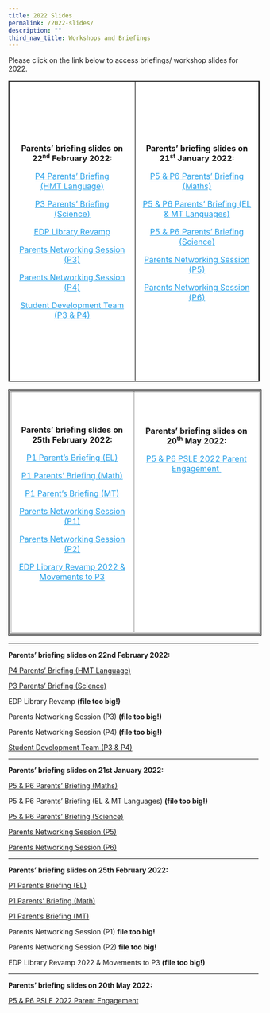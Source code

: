 ```yaml
---
title: 2022 Slides
permalink: /2022-slides/
description: ""
third_nav_title: Workshops and Briefings
---
```

Please click on the link below to access briefings/ workshop slides for 2022.



<table border="1" style="box-sizing: inherit; border-collapse: collapse; border-spacing: 0px; max-width: 100%; width: 665.263px; border-color: rgb(0, 0, 0); height: 604px;"><tbody style="box-sizing: inherit;"><tr style="box-sizing: inherit; background: rgb(255, 255, 255); height: 120px;"><td style="box-sizing: inherit; padding: 5px 10px; width: 332.125px; text-align: center; height: 604px;"><p style="box-sizing: inherit; font-size: 1em;"><strong style="box-sizing: inherit; font-weight: bold;">Parents’ briefing slides on 22<sup style="box-sizing: inherit; font-size: 12px; line-height: 0; position: relative; vertical-align: baseline; top: -0.5em;">nd</sup><span>&nbsp;</span>February 2022:</strong></p><p style="box-sizing: inherit; font-size: 1em;"><a href="https://endeavourpri.moe.edu.sg/wp-content/uploads/2022/02/2022_P4-parents-briefing_HMT.pdf" target="_blank" rel="noopener noreferrer" style="box-sizing: inherit; background-color: transparent; transition: all 0.25s ease-in-out 0s; text-decoration: underline; color: rgb(37, 160, 232);">P4 Parents’ Briefing<br style="box-sizing: inherit;">(HMT Language)</a></p><p style="box-sizing: inherit; font-size: 1em;"><a href="https://endeavourpri.moe.edu.sg/wp-content/uploads/2022/02/Briefing-for-Parents_P3-Science.pdf" target="_blank" rel="noopener noreferrer" style="box-sizing: inherit; background-color: transparent; transition: all 0.25s ease-in-out 0s; text-decoration: underline; color: rgb(37, 160, 232);">P3 Parents’ Briefing<br style="box-sizing: inherit;">(Science)</a></p><p style="box-sizing: inherit; font-size: 1em;"><a href="https://endeavourpri.moe.edu.sg/wp-content/uploads/2022/02/EDP-Library-Revamp-2022_for-Parents-Briefing.pdf" target="_blank" rel="noopener noreferrer" style="box-sizing: inherit; background-color: transparent; transition: all 0.25s ease-in-out 0s; text-decoration: underline; color: rgb(37, 160, 232);">EDP Library Revamp</a></p><p style="box-sizing: inherit; font-size: 1em;"><a href="https://endeavourpri.moe.edu.sg/wp-content/uploads/2022/02/Parents-Networking-Session-P3-2022_Updated.pdf" target="_blank" rel="noopener noreferrer" style="box-sizing: inherit; background-color: transparent; transition: all 0.25s ease-in-out 0s; text-decoration: underline; color: rgb(37, 160, 232);">Parents Networking Session (P3)</a></p><p style="box-sizing: inherit; font-size: 1em;"><a href="https://endeavourpri.moe.edu.sg/wp-content/uploads/2022/02/Parents-Networking-Session-P4-2022_Updated.pdf" target="_blank" rel="noopener noreferrer" style="box-sizing: inherit; background-color: transparent; transition: all 0.25s ease-in-out 0s; text-decoration: underline; color: rgb(37, 160, 232);">Parents Networking Session (P4)</a></p><p style="box-sizing: inherit; font-size: 1em;"><a href="https://endeavourpri.moe.edu.sg/wp-content/uploads/2022/02/Student-Development-Team-P3P4.pdf" target="_blank" rel="noopener noreferrer" style="box-sizing: inherit; background-color: transparent; transition: all 0.25s ease-in-out 0s; text-decoration: underline; color: rgb(37, 160, 232);">Student Development Team (P3 &amp; P4)</a></p></td><td style="box-sizing: inherit; padding: 5px 10px; width: 332.138px; text-align: center; height: 604px;"><p style="box-sizing: inherit; font-size: 1em;"><strong style="box-sizing: inherit; font-weight: bold;">Parents’ briefing slides on 21<sup style="box-sizing: inherit; font-size: 12px; line-height: 0; position: relative; vertical-align: baseline; top: -0.5em;">st</sup><span>&nbsp;</span>January 2022:</strong></p><p class="p1" style="box-sizing: inherit; font-size: 1em;"><a href="https://endeavourpri.moe.edu.sg/wp-content/uploads/2022/01/EDP-2022-P5-P6-Parents-Briefing-Maths.pdf" target="_blank" rel="noopener noreferrer" style="box-sizing: inherit; background-color: transparent; transition: all 0.25s ease-in-out 0s; text-decoration: underline; color: rgb(37, 160, 232);">P5 &amp; P6 Parents’ Briefing (Maths)</a></p><p style="box-sizing: inherit; font-size: 1em;"><a href="https://endeavourpri.moe.edu.sg/wp-content/uploads/2022/02/P5-P6-Slides-for-Parents-_-EL-MT-Languages_Updated.pdf" target="_blank" rel="noopener noreferrer" style="box-sizing: inherit; background-color: transparent; transition: all 0.25s ease-in-out 0s; text-decoration: underline; color: rgb(37, 160, 232);">P5 &amp; P6 Parents’ Briefing (EL &amp; MT Languages)</a></p><p style="box-sizing: inherit; font-size: 1em;"><a href="https://endeavourpri.moe.edu.sg/wp-content/uploads/2022/01/P5-and-6-Parents-briefing-Science.pdf" target="_blank" rel="noopener noreferrer" style="box-sizing: inherit; background-color: transparent; transition: all 0.25s ease-in-out 0s; text-decoration: underline; color: rgb(37, 160, 232);">P5 &amp; P6 Parents’ Briefing (Science)</a></p><p style="box-sizing: inherit; font-size: 1em;"><a href="https://endeavourpri.moe.edu.sg/wp-content/uploads/2022/01/Parents-Networking-Session-P5-21-Jan-2022.pdf" target="_blank" rel="noopener noreferrer" style="box-sizing: inherit; background-color: transparent; transition: all 0.25s ease-in-out 0s; text-decoration: underline; color: rgb(37, 160, 232);">Parents Networking Session (P5)</a></p><p style="box-sizing: inherit; font-size: 1em;"><a href="https://endeavourpri.moe.edu.sg/wp-content/uploads/2022/01/Parents-Networking-Session-P6-21-Jan2022.pdf" target="_blank" rel="noopener noreferrer" style="box-sizing: inherit; background-color: transparent; transition: all 0.25s ease-in-out 0s; text-decoration: underline; color: rgb(37, 160, 232);">Parents Networking Session (P6)</a></p><p style="box-sizing: inherit; font-size: 1em;">&nbsp;</p></td></tr></tbody></table>

<table style="box-sizing: inherit; border-collapse: collapse; border-spacing: 0px; max-width: 100%; height: 489px; width: 665.2px; border-color: rgb(0, 0, 0); border-style: double;"><tbody style="box-sizing: inherit;"><tr style="box-sizing: inherit; background: rgb(255, 255, 255); height: 485px;"><td style="box-sizing: inherit; padding: 5px 10px; width: 331.4px; height: 485px; border-style: inset; text-align: center;"><p style="box-sizing: inherit; font-size: 1em;"><strong style="box-sizing: inherit; font-weight: bold;">Parents’ briefing slides on 25th February 2022:</strong></p><p style="box-sizing: inherit; font-size: 1em;"><a href="https://endeavourpri.moe.edu.sg/wp-content/uploads/2022/02/25-Feb-2022-P1-English-Language-Briefing.pdf" style="box-sizing: inherit; background-color: transparent; transition: all 0.25s ease-in-out 0s; text-decoration: underline; color: rgb(37, 160, 232);">P1 Parent’s Briefing (EL)</a></p><p style="box-sizing: inherit; font-size: 1em;"><a href="https://endeavourpri.moe.edu.sg/wp-content/uploads/2022/02/P1-Parents-Briefing-2022-Maths-final.pdf" style="box-sizing: inherit; background-color: transparent; transition: all 0.25s ease-in-out 0s; text-decoration: underline; color: rgb(37, 160, 232);">P1 Parents’ Briefing (Math)</a></p><p style="box-sizing: inherit; font-size: 1em;"><a href="https://endeavourpri.moe.edu.sg/wp-content/uploads/2022/02/2022-MT-P1-Parent-Briefing_final.pdf" style="box-sizing: inherit; background-color: transparent; transition: all 0.25s ease-in-out 0s; text-decoration: underline; color: rgb(37, 160, 232);">P1 Parent’s Briefing (MT)</a></p><p style="box-sizing: inherit; font-size: 1em;"><a href="https://endeavourpri.moe.edu.sg/wp-content/uploads/2022/02/Parents-Networking-Session-P1-2022.pdf" style="box-sizing: inherit; background-color: transparent; transition: all 0.25s ease-in-out 0s; text-decoration: underline; color: rgb(37, 160, 232);">Parents Networking Session (P1)</a></p><p style="box-sizing: inherit; font-size: 1em;"><a href="https://endeavourpri.moe.edu.sg/wp-content/uploads/2022/02/Parents-Networking-Session-P2-2022.pdf" style="box-sizing: inherit; background-color: transparent; transition: all 0.25s ease-in-out 0s; text-decoration: underline; color: rgb(37, 160, 232);">Parents Networking Session (P2)</a></p><p style="box-sizing: inherit; font-size: 1em;"><a href="https://endeavourpri.moe.edu.sg/wp-content/uploads/2022/02/EDP-Library-Revamp-2022-Movements-to-P3_for-Parents-Briefing.pdf" style="box-sizing: inherit; background-color: transparent; transition: all 0.25s ease-in-out 0s; text-decoration: underline; color: rgb(37, 160, 232);">EDP Library Revamp 2022 &amp; Movements to P3</a></p><p style="box-sizing: inherit; font-size: 1em;">&nbsp;</p></td><td style="box-sizing: inherit; padding: 5px 10px; width: 331.4px; border-style: inset; text-align: center;"><p style="box-sizing: inherit; font-size: 1em;"><strong style="box-sizing: inherit; font-weight: bold;">Parents’ briefing slides on 20<sup style="box-sizing: inherit; font-size: 12px; line-height: 0; position: relative; vertical-align: baseline; top: -0.5em;">th</sup><span>&nbsp;</span>May 2022:</strong></p><a href="https://endeavourpri.moe.edu.sg/wp-content/uploads/2022/05/P5-P6-PSLE-2022-Parent-Engagement-20-May-2022.pdf" style="box-sizing: inherit; background-color: transparent; transition: all 0.25s ease-in-out 0s; text-decoration: underline; color: rgb(37, 160, 232);">P5 &amp; P6 PSLE 2022 Parent Engagement&nbsp;</a><br style="box-sizing: inherit;"><p style="box-sizing: inherit; font-size: 1em;">&nbsp;</p><p style="box-sizing: inherit; font-size: 1em;">&nbsp;</p><p style="box-sizing: inherit; font-size: 1em;">&nbsp;</p><p style="box-sizing: inherit; font-size: 1em;">&nbsp;</p><p style="box-sizing: inherit; font-size: 1em;">&nbsp;</p><p style="box-sizing: inherit; font-size: 1em;">&nbsp;</p><p style="box-sizing: inherit; font-size: 1em;">&nbsp;</p></td></tr></tbody></table>

---

**Parents’ briefing slides on 22nd February 2022:**

[P4 Parents’ Briefing (HMT Language)](/files/2022_P4-parents-briefing_HMT.pdf)

[P3 Parents’ Briefing (Science)](/files/Briefing-for-Parents_P3-Science.pdf)

EDP Library Revamp **(file too big!)**

Parents Networking Session (P3) **(file too big!)**

Parents Networking Session (P4) **(file too big!)**

[Student Development Team (P3 & P4)](/files/Student-Development-Team-P3P4.pdf)

---

**Parents’ briefing slides on 21st January 2022:**

[P5 & P6 Parents’ Briefing (Maths)](/files/EDP-2022-P5-P6-Parents-Briefing-Maths.pdf)

P5 & P6 Parents’ Briefing (EL & MT Languages) **(file too big!)**

[P5 & P6 Parents’ Briefing (Science)](/files/P5-and-6-Parents-briefing-Science.pdf)

[Parents Networking Session (P5)](/files/Parents-Networking-Session-P5-21-Jan-2022.pdf)

[Parents Networking Session (P6)](/files/Parents-Networking-Session-P6-21-Jan2022.pdf)

---

**Parents’ briefing slides on 25th February 2022:**

[P1 Parent’s Briefing (EL)](/files/25-Feb-2022-P1-English-Language-Briefing.pdf)

[P1 Parents’ Briefing (Math)](/files/P1-Parents-Briefing-2022-Maths-final.pdf)

[P1 Parent’s Briefing (MT)](/files/2022-MT-P1-Parent-Briefing_final.pdf)

Parents Networking Session (P1) **file too big!**

Parents Networking Session (P2) **file too big!**

EDP Library Revamp 2022 & Movements to P3 **(file too big!)**

--- 

**Parents’ briefing slides on 20th May 2022:**

[P5 & P6 PSLE 2022 Parent Engagement](/files/P5-P6-PSLE-2022-Parent-Engagement-20-May-2022.pdf)